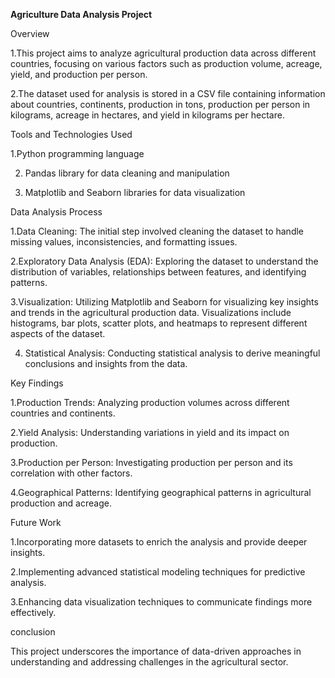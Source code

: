 **Agriculture Data Analysis Project**

Overview

1.This project aims to analyze agricultural production data across different countries, focusing on various factors such as production volume, acreage, yield, and production per person. 

2.The dataset used for analysis is stored in a CSV file containing information about countries, continents, production in tons, production per person in kilograms, acreage in hectares, and yield in kilograms per hectare.

Tools and Technologies Used

1.Python programming language

2. Pandas library for data cleaning and manipulation

3. Matplotlib and Seaborn libraries for data visualization

Data Analysis Process

1.Data Cleaning: The initial step involved cleaning the dataset to handle missing values, inconsistencies, and formatting issues.

2.Exploratory Data Analysis (EDA): Exploring the dataset to understand the distribution of variables, relationships between features, and identifying patterns.

3.Visualization: Utilizing Matplotlib and Seaborn for visualizing key insights and trends in the agricultural production data. Visualizations include histograms, bar plots, scatter plots, and heatmaps to represent different aspects of the dataset.

4. Statistical Analysis: Conducting statistical analysis to derive meaningful conclusions and insights from the data.

Key Findings

1.Production Trends: Analyzing production volumes across different countries and continents.

2.Yield Analysis: Understanding variations in yield and its impact on production.

3.Production per Person: Investigating production per person and its correlation with other factors.

4.Geographical Patterns: Identifying geographical patterns in agricultural production and acreage.


Future Work

1.Incorporating more datasets to enrich the analysis and provide deeper insights.

2.Implementing advanced statistical modeling techniques for predictive analysis.

3.Enhancing data visualization techniques to communicate findings more effectively.

conclusion

This project underscores the importance of data-driven approaches in understanding and addressing challenges in the agricultural sector. 
